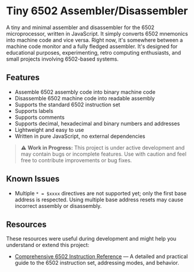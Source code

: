 # Tiny 6502 Assembler/Disassembler

A tiny and minimal assembler and disassembler for the 6502 microprocessor, written in JavaScript.
It simply converts 6502 mnemonics into machine code and vice versa.
Right now, it's somewhere between a machine code monitor and a fully fledged assembler.
It's designed for educational purposes, experimenting, retro computing enthusiasts, and small projects involving 6502-based systems.
 
## Features

- Assemble 6502 assembly code into binary machine code
- Disassemble 6502 machine code into readable assembly
- Supports the standard 6502 instruction set
- Supports labels
- Supports comments
- Supports decimal, hexadecimal and binary numbers and addresses
- Lightweight and easy to use
- Written in pure JavaScript, no external dependencies

> ⚠️ **Work in Progress:** This project is under active development and may contain bugs or incomplete features. Use with caution and feel free to contribute improvements or bug fixes.

## Known Issues

- Multiple `* = $xxxx` directives are not supported yet; only the first base address is respected. Using multiple base address resets may cause incorrect assembly or disassembly.

## Resources

These resources were useful during development and might help you understand or extend this project:

- [Comprehensive 6502 Instruction Reference](https://www.pagetable.com/c64ref/6502/) — A detailed and practical guide to the 6502 instruction set, addressing modes, and behavior.
